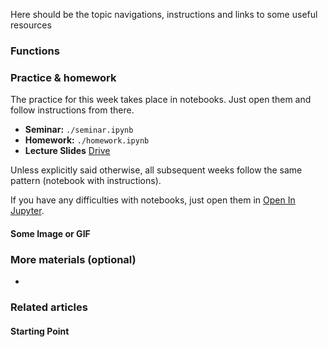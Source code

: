 Here should be the topic navigations, instructions and links to some useful resources

### Functions

### Practice & homework
The practice for this week takes place in notebooks. Just open them and follow instructions from there.
* __Seminar:__ `./seminar.ipynb`
* __Homework:__ `./homework.ipynb`
* __Lecture Slides__ [Drive](https://docs.google.com/presentation/d/1xvFdwrbyv6bIf1Dz_IWUapFh_qPKhlRFyivZ6XHBnWo/edit?usp=sharing)

Unless explicitly said otherwise, all subsequent weeks follow the same pattern (notebook with instructions).

If you have any difficulties with notebooks, just open them in [Open In Jupyter](https://nbviewer.jupyter.org/github/devsteppe/Python-Intro-to-DS/blob/master/week_04/seminar.ipynb).

#### Some Image or GIF


### More materials (optional)
*

### Related articles

#### Starting Point
